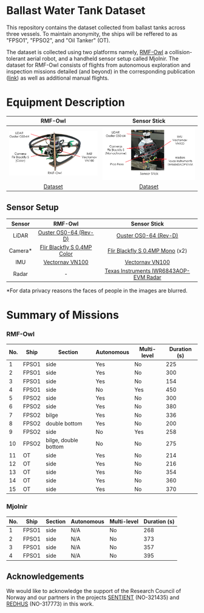 # Ballast Water Tank Dataset

This repository contains the dataset collected from ballast tanks across three vessels. To maintain anonymity, the ships will be reffered to as "FPSO1", "FPSO2", and "Oil Tanker" (OT).

The dataset is collected using two platforms namely, [RMF-Owl](https://ieeexplore.ieee.org/document/9836115) a collision-tolerant aerial robot, and a handheld sensor setup called Mjolnir. The dataset for RMF-Owl consists of flights from autonomous exploration and inspection missions detailed (and beyond) in the corresponding publication ([link](https://arxiv.org/abs/2311.03838)) as well as additional manual flights.

# Equipment Description

RMF-Owl | Sensor Stick 
|:-------------------------:|:-------------------------:|
|![](images/rmf-owl.png)  |  ![](images/sensor_stick.png) |
|[Dataset](./rmf-owl.md) | [Dataset](./sensor_stick.md)|

## Sensor Setup
Sensor  | RMF-Owl         | Sensor Stick               
:------:|:---------------:|:---------------------:
LiDAR   | [Ouster OS0-64 (Rev-D)](https://ouster.com/products/hardware/os0-lidar-sensor)   | [Ouster OS0-64 (Rev-D)](https://ouster.com/products/hardware/os0-lidar-sensor)        
Camera*  | [Flir Blackfly S 0.4MP Color](https://www.flir.eu/products/blackfly-s-usb3/?vertical=machine+vision&segment=iis) | [Flir Blackfly S 0.4MP Mono](https://www.flir.eu/products/blackfly-s-gige/?model=BFS-PGE-04S2M-CS&vertical=machine+vision&segment=iis) (x2)   
IMU     | [Vectornav VN100](https://www.vectornav.com/products/detail/vn-100) | [Vectornav VN100](https://www.vectornav.com/products/detail/vn-100)   
Radar   | -               | [Texas Instruments IWR6843AOP-EVM Radar](https://www.ti.com/tool/IWR6843AOPEVM)

*For data privacy reasons the faces of people in the images are blurred.


# Summary of Missions

### RMF-Owl
| No. | Ship | Section | Autonomous | Multi-level | Duration (s) |
| --- | --- | --- | --- | --- | --- |
|1  | FPSO1 | side | Yes | No | 225 |
|2  | FPSO1 | side | Yes | No | 300 |
|3  | FPSO1 | side | Yes | No | 154 |
|4  | FPSO1 | side | No | Yes | 450 |
|5  | FPSO2 | side | Yes | No | 300 |
|6  | FPSO2 | side | Yes | No | 380 |
|7  | FPSO2 | bilge | Yes | No | 336 |
|8  | FPSO2 | double bottom | Yes | No | 200 |
|9  | FPSO2 | side | No | Yes | 258 |
|10 | FPSO2 | bilge, double bottom | No | No | 275 |
|11 | OT | side    | Yes | No | 214 |
|12 | OT | side    | Yes | No | 216 |
|13 | OT | side    | Yes | No | 354 |
|14 | OT | side    | Yes | No | 360 |
|15 | OT | side    | Yes | No | 370 |

### Mjolnir
| No. | Ship | Section | Autonomous | Multi-level | Duration (s) |
| --- | --- | --- | --- | --- | --- |
| 1  | FPSO1 | side | N/A | No | 268 |
| 2  | FPSO1 | side | N/A | No | 373 |
| 3  | FPSO1 | side | N/A | No | 357 |
| 4  | FPSO1 | side | N/A | No | 395 |


## Acknowledgements
We would like to acknowledge the support of the Research Council of Norway and our partners in the projects [SENTIENT](https://prosjektbanken.forskningsradet.no/en/project/FORISS/321435?Kilde=FORISS&distribution=Ar&chart=bar&calcType=funding&Sprak=no&sortBy=date&sortOrder=desc&resultCount=30&offset=120&TemaEmne.2=Nanoteknologi) (NO-321435) and [REDHUS](https://prosjektbanken.forskningsradet.no/en/project/FORISS/317773?Kilde=FORISS&distribution=Ar&chart=bar&calcType=funding&Sprak=no&sortBy=date&sortOrder=desc&resultCount=30&offset=60&TemaEmne.1=LTP2+Hav) (NO-317773) in this work.